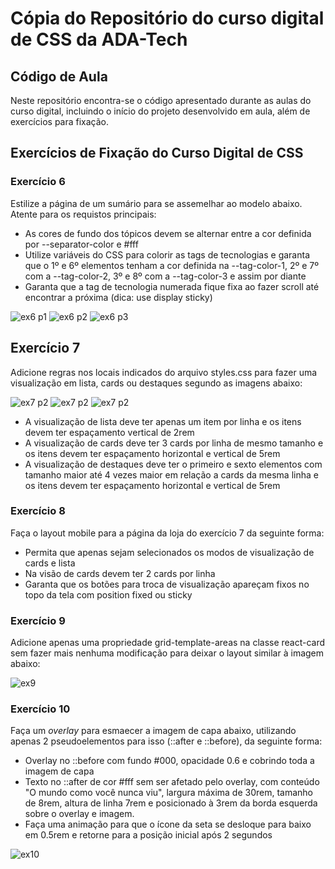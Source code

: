 # Cópia do Repositório do curso digital de CSS da ADA-Tech

## Código de Aula
Neste repositório encontra-se o código apresentado durante as aulas do curso digital, incluindo o início do projeto desenvolvido em aula, além de exercícios para fixação.
## Exercícios de Fixação do Curso Digital de CSS

### Exercício 6
Estilize a página de um sumário para se assemelhar ao modelo abaixo. Atente para os requistos principais:
- As cores de fundo dos tópicos devem se alternar entre a cor definida por --separator-color e #fff
- Utilize variáveis do CSS para colorir as tags de tecnologias e garanta que o 1º e 6º elementos tenham a cor definida na --tag-color-1, 2º e 7º com a --tag-color-2, 3º e 8º com a --tag-color-3 e assim por diante
- Garanta que a tag de tecnologia numerada fique fixa ao fazer scroll até encontrar a próxima (dica: use display sticky)

![ex6 p1](./.github/assets/ex-06-p1.png)
![ex6 p2](./.github/assets/ex-06-p2.png)
![ex6 p3](./.github/assets/ex-06-p3.png)

## Exercício 7
Adicione regras nos locais indicados do arquivo styles.css para fazer uma visualização em lista, cards ou destaques segundo as imagens abaixo:

![ex7 p2](./.github/assets/ex-07-p1.png)
![ex7 p2](./.github/assets/ex-07-p2.png)
![ex7 p2](./.github/assets/ex-07-p3.png)

- A visualização de lista deve ter apenas um item por linha e os itens devem ter espaçamento vertical de 2rem
- A visualização de cards deve ter 3 cards por linha de mesmo tamanho e os itens devem ter espaçamento horizontal e vertical de 5rem
- A visualização de destaques deve ter o primeiro e sexto elementos com tamanho maior até 4 vezes maior em relação a cards da mesma linha e os itens devem ter espaçamento horizontal e vertical de 5rem

### Exercício 8
Faça o layout mobile para a página da loja do exercício 7 da seguinte forma:
- Permita que apenas sejam selecionados os modos de visualização de cards e lista
- Na visão de cards devem ter 2 cards por linha
- Garanta que os botões para troca de visualização apareçam fixos no topo da tela com position fixed ou sticky 

### Exercício 9
Adicione apenas uma propriedade grid-template-areas na classe react-card sem fazer mais nenhuma modificação para deixar o layout similar à imagem abaixo:

![ex9](./.github/assets/ex-09.png)

### Exercício 10
Faça um *overlay* para esmaecer a imagem de capa abaixo, utilizando apenas 2 pseudoelementos para isso (::after e ::before), da seguinte forma:
- Overlay no ::before com fundo #000, opacidade 0.6 e cobrindo toda a imagem de capa
- Texto no ::after de cor #fff sem ser afetado pelo overlay, com conteúdo "O mundo como você nunca viu", largura máxima de 30rem, tamanho de 8rem, altura de linha 7rem e posicionado à 3rem da borda esquerda sobre o overlay e imagem.
- Faça uma animação para que o ícone da seta se desloque para baixo em 0.5rem e retorne para a posição inicial após 2 segundos 

![ex10](./.github/assets/ex-10.png)
